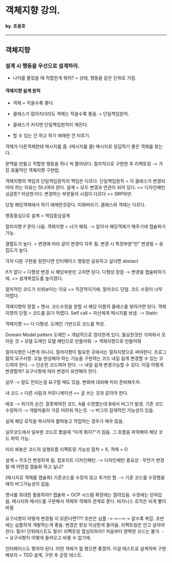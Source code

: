 # 객체지향 강의.
#### by. 조용호

----
## 객체지향

### 설계 시 행동을 우선으로 설계하라.
- 나이를 물었을 때 적합한게 뭐야? = 상태, 행동을 같은 단위로 가짐.

#### 객체지향 설계 원칙
- 객체 = 작을수록 좋다.
- 클래스가 많아지더라도 객체는 작을수록 좋음. = 단일책임원칙.
- 클래스가 커지면 단일책임원칙이 깨진다.

- 할 수 있는 건 하고 하기 애매한 건 미루기.

객체가 다른객체한테 메시지를 줌. (메시지를 콜)
메시지로 응답하기 좋은 객체를 찾는다.

문맥을 만들고 적합한 행동을 하나 씩 뽑아낸다.
절차적으로 구현한 후 리펙토링 -> 가장 효율적인 객체지향 구현법.

객체지향의 책임과 단일책임원칙의 책임은 다르다.
단일책임원칙 = 이 클래스가 변경되어야 하는 이유는 하나여야 한다.
설계 = 모두 변경과 연관이 되어 있다. => 디자인패턴 싱글톤? 이상한거다.
변경하는 부분들의 시점이 다르다 == SRP위반.

당장 해당객체에서 하기 애매한것같다. 미뤄버리기.
클래스와 객체는 다르다.

행동중심으로 설계 = 책임중심설계

절차지향 if 문이 나옴. 객체지향 = 너가 해줘. -> 알아서 해당객체가 해주기에 캡슐화가 가능.

결합도가 높다. = 변경에 따라 같이 변경이 자주 됨.
변경 시 특정부분”만” 변경됨 = 응집도가 높다.

각자 다른 구현을 원한다면 인터페이스
행동만 공유하고 싶다면 abstact

if가 없다 = 다형성
변경 시 해당부분만 고치면 된다.
다형성 장점 -> 변경을 캡슐화하기에. => 설계복잡도를 높이겠다.

절차적인 코드가 쉬워보이는 이유 => 직관적이기에.
절차코드 단점. 코드 수정이 너무 어렵다.

객체지향의 장점 = 명사. 코드수정을 원할 시 해당 이름의 클래스를 찾아가면 된다.
객체지향의 단점 = 코드를 읽기 어렵다.
Self call = 자신에게 메시지를 보냄. -> Static

객체지향 == 다 다형성.
도메인 기반으로 코드를 작성.

Domain Model pattern
도메인 = 개념적으로 정리한게 있다.
필요한것만 가져와서 모아둔 것 = 모델
도메인 모델 패턴으로 만들어줘 -> 객체지향으로 만들어줘

절차지향은 나쁜게 아니다.
절차지향이 필요한 곳에서는 절차지향으로 써야한다.
프로그램의 요구사항.
오늘 완성해야 하는 기능을 구현하는 코드
내일 쉽게 변경할 수 있는 코드여야 한다. -> 단순한 코드여야 한다. -> 내일 쉽게 변경가능할 수 있다.
이걸 어떻게 변경할까? 요구사항에 따라 변경이 유연해야 한다.

실무 -> 말도 안되는걸 요구할 때도 있음.
변화에 대비해 미리 준비해두자.

내 코드 = 다른 사람과 커뮤니케이션 == 글 쓰는 것과 같아야 한다.

배포 -> 위기의 순간.
잘못짜여진 코드. A를 수정했는데 B에서 버그가 발생.
기존 코드 수정하기 -> 개발자들이 가장 어려워 하는것. -> 버그의 잠재적인 가능성이 있음.

실제 해당 로직을 복사하여 붙여놓고 작업하는 경우가 매우 많음.

실무코드에서 일부분 코드르 봤을때 “이게 뭐지?”가 많음.
그 흐름을 파악해야 해당 코드 파악 가능.

미리 짜놓은 코드의 실행흐름 리펙토링 가능성
절차 = X, 객체 = O

설계 = 무조건 변경하게 됨.
컴포지트 디자인패턴.
-> 디자인패턴 중요성 : 무언가 변경될 때 어떤걸 캡슐화 하고 싶냐?

(메시지로 객체를 캡슐화) 
기존코드를 수정치 않고 추가만 함. -> 기존 코드를 수정했을 때의 버그가능성이 없음.

명사를 최대한 활용하자!! 
캡슐화 = OCP
시스템 확장에는 열려있음. 수정에는 닫혀있음.
메시지와 메서드를 구분해서 객체와 객체의 관계로 푼다.
비지니스 로직은 되게 빨리 바뀜

요구사항이 어떻게 변경될 지 모른다면???
초반은 심플 ->->—>-> 갈수록 복잡.
초반에는 심플하게 개발하는게 좋음.
변경은 항상 이상한게 들어옴.
리펙토링은 안고 살아야 한다. 필수! 단위테스트도 필수! 리펙토링 열심히하자!!
처음부터 완벽한 코드는 불가. -> 요구사항이 어떻게 들어오고 바뀔 수 없기에.

인터페이스도 찢어야 된다.
어떤 객체가 뭘 했으면 좋겠어. 이걸 테스트로 설계하며 구현해보자 = TDD
설계, 구현 후 곧장 테스트.
